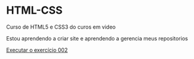 # HTML-CSS
Curso de HTML5 e CSS3 do curos em video

Estou aprendendo a criar site e aprendendo a gerencia meus repositorios

<a href= "https://joaovictor1819.github.io/HTML-CSS/exerc%C3%ADcios/ex002/index.html">Executar o exercício 002</a>